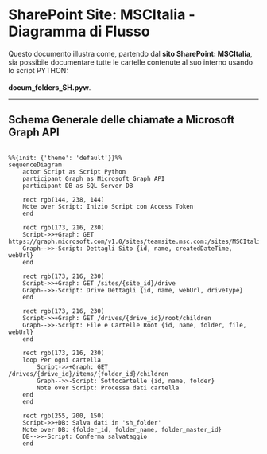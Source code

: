 # SharePoint Site: MSCItalia - Diagramma di Flusso

Questo documento illustra come, partendo dal **sito SharePoint: MSCItalia**, 
<BR>sia possibile documentare tutte le cartelle contenute al suo interno usando <BR>lo script PYTHON: <BR><BR>**docum_folders_SH.pyw**.
<BR>

---

## Schema Generale delle chiamate a Microsoft Graph API

```mermaid

%%{init: {'theme': 'default'}}%%
sequenceDiagram
    actor Script as Script Python
    participant Graph as Microsoft Graph API
    participant DB as SQL Server DB

    rect rgb(144, 238, 144)
    Note over Script: Inizio Script con Access Token
    end

    rect rgb(173, 216, 230)
    Script->>+Graph: GET https://graph.microsoft.com/v1.0/sites/teamsite.msc.com:/sites/MSCItalia
    Graph-->>-Script: Dettagli Sito {id, name, createdDateTime, webUrl}
    end

    rect rgb(173, 216, 230)
    Script->>+Graph: GET /sites/{site_id}/drive
    Graph-->>-Script: Drive Dettagli {id, name, webUrl, driveType}
    end

    rect rgb(173, 216, 230)
    Script->>+Graph: GET /drives/{drive_id}/root/children
    Graph-->>-Script: File e Cartelle Root {id, name, folder, file, webUrl}
    end

    rect rgb(173, 216, 230)
    loop Per ogni cartella
        Script->>+Graph: GET /drives/{drive_id}/items/{folder_id}/children
        Graph-->>-Script: Sottocartelle {id, name, folder}
        Note over Script: Processa dati cartella
    end
    end

    rect rgb(255, 200, 150)
    Script->>+DB: Salva dati in 'sh_folder' 
    Note over DB: {folder_id, folder_name, folder_master_id}
    DB-->>-Script: Conferma salvataggio
    end
```